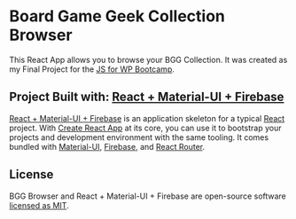 # Board Game Geek Collection Browser

This React App allows you to browse your BGG Collection.  It was created as my Final Project for the [JS for WP Bootcamp](https://javascriptforwp.com/).

## Project Built with: [React + Material-UI + Firebase](https://github.com/Phoqe/react-material-ui-firebase)

[React + Material-UI + Firebase](https://github.com/Phoqe/react-material-ui-firebase) is an application skeleton for a typical [React](https://reactjs.org) project. With [Create React App](https://facebook.github.io/create-react-app) at its core, you can use it to bootstrap your projects and development environment with the same tooling. It comes bundled with [Material-UI](https://material-ui.com), [Firebase](https://firebase.google.com), and [React Router](https://reacttraining.com/react-router).

## License

BGG Browser and React + Material-UI + Firebase are open-source software [licensed as MIT](https://github.com/Phoqe/react-material-ui-firebase/blob/master/LICENSE.md).
